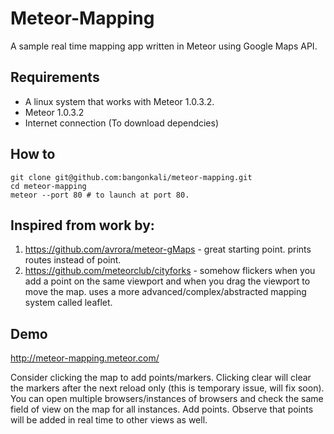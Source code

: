 # Meteor-Mapping
A sample real time mapping app written in Meteor using Google Maps API.

## Requirements
* A linux system that works with Meteor 1.0.3.2.
* Meteor 1.0.3.2
* Internet connection (To download dependcies)

## How to
```
git clone git@github.com:bangonkali/meteor-mapping.git
cd meteor-mapping
meteor --port 80 # to launch at port 80.
```

## Inspired from work by:
1. https://github.com/avrora/meteor-gMaps - great starting point. prints routes instead of point. 
1. https://github.com/meteorclub/cityforks - somehow flickers when you add a point on the same viewport and when you drag the viewport to move the map. uses a more advanced/complex/abstracted mapping system called leaflet.

## Demo
http://meteor-mapping.meteor.com/

Consider clicking the map to add points/markers. Clicking clear will clear the markers after the next reload only (this is temporary issue, will fix soon). You can open multiple browsers/instances of browsers and check the same field of view on the map for all instances. Add points. Observe that points will be added in real time to other views as well.
